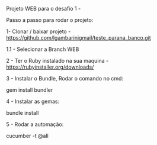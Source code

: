 Projeto WEB para o desafio 1 -

Passo a passo para rodar o projeto:

1- Clonar / baixar projeto - https://github.com/lgambarinigmail/teste_parana_banco.git

1.1 - Selecionar a Branch WEB

2 - Ter o Ruby instalado na sua maquina - https://rubyinstaller.org/downloads/

3 - Instalar o Bundle, Rodar o comando no cmd:

  gem install bundler

4 - Instalar as gemas: 

  bundle install

5 - Rodar a automação: 

  cucumber -t @all
